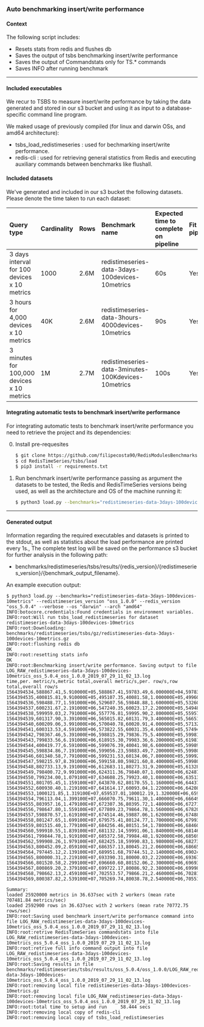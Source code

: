 
### Auto benchmarking insert/write performance

#### Context

The following script includes:
- Resets stats from redis and flushes db
- Saves the output of tsbs benchmarking insert/write performance
- Saves the output of Commandstats only for TS.* commands
- Saves INFO after running benchmark

-------
#### Included executables

We recur to TSBS to measure insert/write performance by taking the data generated and stored in our s3 bucket and using it as input to a database-specific command
line program.
 
 We maked usage of previously compiled (for linux and darwin OSs, and amd64 architecture):

- tsbs_load_redistimeseries : used for bechmarking insert/write performance.
- redis-cli  : used for retrieving general statistics from Redis and executing auxiliary commands between benchmarks like flushall.


#### Included datasets

We've generated and included in our s3 bucket the following datasets. Please denote the time taken to run each dataset:

|Query type|Cardinality|Rows|Benchmark name| Expected time to complete on pipeline | Fit for pipeline?|
|:---|:---|:---|:---|:---|:---|
|3 days interval for 100 devices x 10 metrics| 1000 | 2.6M | redistimeseries-data-3days-100devices-10metrics | 60s | Yes 
|3 hours for 4,000 devices x 10 metrics| 40K | 2.6M | redistimeseries-data-3hours-4000devices-10metrics| 90s | Yes 
|3 minutes for 100,000 devices x 10 metrics| 1M | 2.7M | redistimeseries-data-3minutes-100Kdevices-10metrics | 100s | Yes 

#### Integrating automatic tests to benchmark insert/write performance


For integrating automatic tests to benchmark insert/write performance you need to retrieve the project and its dependencies:


0) Install pre-requesites
    ```bash
    $ git clone https://github.com/filipecosta90/RedisModulesBenchmarks.git
    $ cd RedisTimeSeries/tsbs/load
    $ pip3 install -r requirements.txt
    ```

1) Run benchmark insert/write performance passing as argument the datasets to be tested, the Redis and RedisTimeSeries versions being used, as well as the architecture and OS of the machine running it:
    ```bash
    $ python3 load.py --benchmarks="redistimeseries-data-3days-100devices-10metrics" --redistimeseries_version "oss_1.0.0" --redis_version "oss_5.0.4" --verbose --os "darwin" --arch "amd64"
    ```
--------

#### Generated output

Information regarding the required executables and datasets is printed to the stdout, as well as statistics about the load performance are printed every 1s.,
The complete test log will be saved on the performance s3 bucket for further analysis in the following path:
 - benchmarks/redistimeseries/tsbs/results/{redis_version}/{redistimeseries_version}/{benchmark_output_filename}.


An example execution output:
```text
$ python3 load.py --benchmarks="redistimeseries-data-3days-100devices-10metrics" --redistimeseries_version "oss_1.0.0" --redis_version "oss_5.0.4" --verbose --os "darwin" --arch "amd64"
INFO:botocore.credentials:Found credentials in environment variables.
INFO:root:Will run tsbs_load_redistimeseries for dataset redistimeseries-data-3days-100devices-10metrics
INFO:root:Downloading: benchmarks/redistimeseries/tsbs/gz/redistimeseries-data-3days-100devices-10metrics.gz
INFO:root:flushing redis db
OK
INFO:root:resetting stats info
OK
INFO:root:Benchmarking insert/write performance. Saving output to file LOG_RAW_redistimeseries-data-3days-100devices-10metrics_oss_5.0.4_oss_1.0.0_2019_07_29_11_02_13.log
time,per. metric/s,metric total,overall metric/s,per. row/s,row total,overall row/s
1564394534,588867.41,5.910000E+05,588867.41,59783.49,6.000000E+04,59783.49
1564394535,400815.81,9.910000E+05,495107.35,40081.58,1.000000E+05,49960.38
1564394536,598488.77,1.591000E+06,529607.56,59848.88,1.600000E+05,53260.35
1564394537,600231.67,2.191000E+06,547240.35,60023.17,2.200000E+05,54948.83
1564394538,599959.03,2.791000E+06,557776.81,59995.90,2.800000E+05,55957.54
1564394539,601317.90,3.391000E+06,565015.82,60131.79,3.400000E+05,56651.54
1564394540,600209.06,3.991000E+06,570040.78,60020.91,4.000000E+05,57132.63
1564394541,600313.53,4.591000E+06,573822.55,60031.35,4.600000E+05,57494.74
1564394542,798367.46,5.391000E+06,598815.29,79836.75,5.400000E+05,59981.50
1564394543,799833.56,6.191000E+06,618915.30,79983.36,6.200000E+05,61981.50
1564394544,400419.77,6.591000E+06,599076.39,40041.98,6.600000E+05,59989.44
1564394545,598834.86,7.191000E+06,599056.23,59883.49,7.200000E+05,59980.60
1564394546,601340.58,7.791000E+06,599231.53,60134.06,7.800000E+05,59992.38
1564394547,598215.97,8.391000E+06,599158.80,59821.60,8.400000E+05,59980.14
1564394548,802733.13,9.191000E+06,612683.11,80273.31,9.200000E+05,61328.31
1564394549,798400.72,9.991000E+06,624311.36,79840.07,1.000000E+06,62487.37
1564394550,799234.00,1.079100E+07,634608.25,79923.40,1.080000E+06,63513.75
1564394551,801705.45,1.159100E+07,643870.62,80170.55,1.160000E+06,64437.06
1564394552,600930.40,1.219100E+07,641614.17,60093.04,1.220000E+06,64208.78
1564394553,1000121.85,1.319100E+07,659537.01,100012.19,1.320000E+06,65998.70
1564394554,796113.04,1.399100E+07,666070.75,79611.30,1.400000E+06,66649.92
1564394555,803957.16,1.479100E+07,672307.36,80395.72,1.480000E+06,67271.64
1564394556,798647.80,1.559100E+07,677809.23,79864.78,1.560000E+06,67820.05
1564394557,598870.57,1.619100E+07,674514.46,59887.06,1.620000E+06,67488.94
1564394558,801247.65,1.699100E+07,679575.41,80124.77,1.700000E+06,67993.54
1564394559,801515.40,1.779100E+07,684256.46,80151.54,1.780000E+06,68460.26
1564394560,599910.55,1.839100E+07,681132.14,59991.06,1.840000E+06,68146.55
1564394561,799844.78,1.919100E+07,685372.58,79984.48,1.920000E+06,68569.40
1564394562,599908.26,1.979100E+07,682425.18,59990.83,1.980000E+06,68273.55
1564394563,800452.09,2.059100E+07,686357.13,80045.21,2.060000E+06,68665.71
1564394564,797445.12,2.139100E+07,689951.68,79744.51,2.140000E+06,69024.20
1564394565,800000.31,2.219100E+07,693390.31,80000.03,2.220000E+06,69367.15
1564394566,801520.58,2.299100E+07,696660.60,80152.06,2.300000E+06,69693.33
1564394567,800869.20,2.379100E+07,699722.17,80086.92,2.380000E+06,69998.69
1564394568,798662.13,2.459100E+07,702553.57,79866.21,2.460000E+06,70281.07
1564394569,800387.82,2.539100E+07,705269.74,80038.78,2.540000E+06,70551.97

Summary:
loaded 25920000 metrics in 36.637sec with 2 workers (mean rate 707481.84 metrics/sec)
loaded 2592900 rows in 36.637sec with 2 workers (mean rate 70772.75 rows/sec)
INFO:root:Saving used benchmark insert/write performance command into file LOG_RAW_redistimeseries-data-3days-100devices-10metrics_oss_5.0.4_oss_1.0.0_2019_07_29_11_02_13.log
INFO:root:retrive RedisTimeSeries commandstats into file LOG_RAW_redistimeseries-data-3days-100devices-10metrics_oss_5.0.4_oss_1.0.0_2019_07_29_11_02_13.log
INFO:root:retrive full info command output into file LOG_RAW_redistimeseries-data-3days-100devices-10metrics_oss_5.0.4_oss_1.0.0_2019_07_29_11_02_13.log
INFO:root:Saving results in file benchmarks/redistimeseries/tsbs/results/oss_5.0.4/oss_1.0.0/LOG_RAW_redistimeseries-data-3days-100devices-10metrics_oss_5.0.4_oss_1.0.0_2019_07_29_11_02_13.log
INFO:root:removing local file redistimeseries-data-3days-100devices-10metrics.gz
INFO:root:removing local file LOG_RAW_redistimeseries-data-3days-100devices-10metrics_oss_5.0.4_oss_1.0.0_2019_07_29_11_02_13.log
INFO:root:total time to setup and run     58.444 secs
INFO:root:removing local copy of redis-cli
INFO:root:removing local copy of tsbs_load_redistimeseries
```



